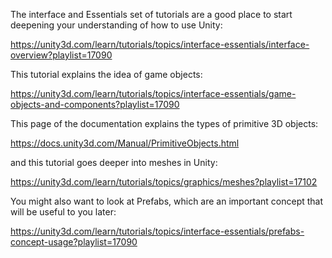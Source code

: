 The interface and Essentials set of tutorials are a good place to start deepening your understanding of how to use Unity:

https://unity3d.com/learn/tutorials/topics/interface-essentials/interface-overview?playlist=17090

This tutorial explains the idea of game objects:

https://unity3d.com/learn/tutorials/topics/interface-essentials/game-objects-and-components?playlist=17090

This page of the documentation explains the types of primitive 3D objects:

https://docs.unity3d.com/Manual/PrimitiveObjects.html

and this tutorial goes deeper into meshes in Unity:

https://unity3d.com/learn/tutorials/topics/graphics/meshes?playlist=17102

You might also want to look at Prefabs, which are an important concept that will be useful to you later:

https://unity3d.com/learn/tutorials/topics/interface-essentials/prefabs-concept-usage?playlist=17090
